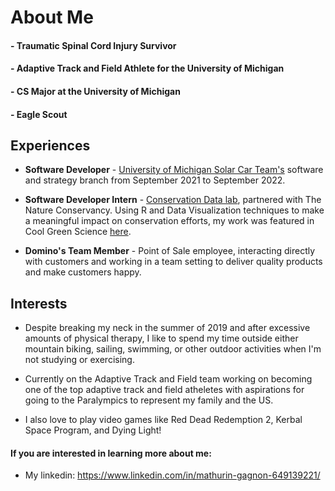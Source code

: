 # About Me

####  - Traumatic Spinal Cord Injury Survivor
####  - Adaptive Track and Field Athlete for the University of Michigan
####  - CS Major at the University of Michigan
####  - Eagle Scout

## Experiences

- **Software Developer** - [University of Michigan Solar Car Team's](https://www.solarcar.engin.umich.edu/) software and strategy branch from September 2021 to September 2022.

- **Software Developer Intern** - [Conservation Data lab](https://conservationdatalab.org/), partnered with The Nature Conservancy. Using R and Data Visualization techniques to make a meaningful impact on conservation efforts, my work was featured in Cool Green Science [here](https://blog.nature.org/2022/03/02/whats-left-not-lost-a-story-of-recovery-and-the-evolution-of-a-new-shiny-app/).

- **Domino's Team Member** - Point of Sale employee, interacting directly with customers and working in a team setting to deliver quality products and make customers happy.


## Interests

- Despite breaking my neck in the summer of 2019 and after excessive amounts of physical therapy, I like to spend my time outside either mountain biking, sailing, swimming, or other outdoor activities when I'm not studying or exercising.

- Currently on the Adaptive Track and Field team working on becoming one of the top adaptive track and field atheletes with aspirations for going to the Paralympics to represent my family and the US.

- I also love to play video games like Red Dead Redemption 2, Kerbal Space Program, and Dying Light!

#### If you are interested in learning more about me:

- My linkedin: https://www.linkedin.com/in/mathurin-gagnon-649139221/
<!---
mtgagnon/mtgagnon is a ✨ special ✨ repository because its `README.md` (this file) appears on your GitHub profile.
You can click the Preview link to take a look at your changes.
--->
